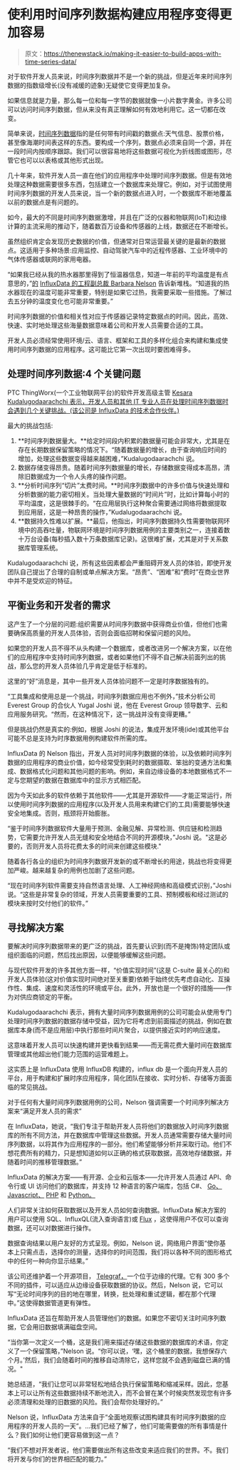 # 使利用时间序列数据构建应用程序变得更加容易

> 原文：<https://thenewstack.io/making-it-easier-to-build-apps-with-time-series-data/>

对于软件开发人员来说，时间序列数据并不是一个新的挑战，但是近年来时间序列数据的指数级增长(没有减缓的迹象)无疑使它变得更加复杂。

如果信息就是力量，那么每一位和每一字节的数据就像一小片数字黄金。许多公司可以访问时间序列数据，但从来没有真正理解如何有效地利用它。这一切都在改变。

简单来说，[时间序列数据](https://thenewstack.io/obtaining-and-storing-time-series-data-with-python/)指的是任何带有时间戳的数据点:天气信息、股票价格，甚至像海潮时间表这样的东西。要构成一个序列，数据点必须来自同一个源，并在一段时间内按顺序跟踪。我们可以很容易地将这些数据可视化为折线图或图形，尽管它也可以以表格或其他形式出现。

几十年来，软件开发人员一直在他们的应用程序中处理时间序列数据。但是有效地处理这种数据需要很多东西，包括建立一个数据库来处理它。例如，对于试图使用时间序列数据的开发人员来说，当一个新的数据点进入时，一个数据库不断地覆盖以前的数据点是有问题的。

如今，最大的不同是时间序列数据激增，并且在广泛的仪器和物联网(IoT)和边缘计算的主流采用的推动下，随着数百万设备和传感器的上线，数据还在不断增长。

虽然组织肯定会发现历史数据的价值，但通常对日常运营最关键的是最新的数据点。这适用于多种场景:应用监控、自动驾驶汽车中的近程传感器、工业环境中的气体传感器或联网的家用电器。

“如果我已经从我的热水器那里得到了恒温器信息，知道一年前的平均温度是有点意思的，”[的](https://www.linkedin.com/in/barbaranelson2000/) [InfluxData 的工程副总裁 Barbara Nelson](https://www.influxdata.com/?utm_content=inline-mention) 告诉新堆栈。“知道我的热水器现在的温度可能非常重要，特别是如果它过热，我需要采取一些措施。了解过去五分钟的温度变化也可能非常重要。”

时间序列数据的价值和相关性对应于传感器记录特定数据点的时间。因此，高效、快速、实时地处理这些海量数据意味着公司和开发人员需要合适的工具。

开发人员必须经常使用环境/云、语言、框架和工具的多样化组合来构建和集成使用时间序列数据的应用程序。这可能比它第一次出现时要困难得多。

## 处理时间序列数据:4 个关键问题

PTC ThingWorx(一个工业物联网平台)的软件开发高级主管 [Kesara Kudalugodaarachchi 表示，开发人员和其他 IT 专业人员在处理时间序列数据时会遇到几个关键挑战。(该公司是 InfluxData 的技术合作伙伴。)](https://www.linkedin.com/in/kesarak/)

最大的挑战包括:

1.  **时间序列数据量大。**给定时间段内积累的数据量可能会非常大，尤其是在存在长期数据保留策略的情况下。“随着数据量的增长，由于查询响应时间的增加，处理这些数据变得越来越困难，”Kudalugodaarachchi 说。
2.  数据存储变得昂贵。随着时间序列数据量的增长，存储数据变得成本高昂，清除旧数据成为一个令人头疼的操作问题。
3.  **分析时间序列“切片”太费时间。**时间序列数据中的许多价值与快速处理和分析数据的能力密切相关。当处理大量数据的“时间片”时，比如计算每小时的平均温度，这是很棘手的。“在应用层执行这种聚合需要通过网络将数据提取到应用层，这是一种昂贵的操作，”Kudalugodaarachchi 说。
4.  **数据持久性难以扩展。**最后，他指出，时间序列数据持久性需要物联网环境中的高吞吐量，物联网环境是时间序列数据用例的主要类别之一，连接着数十万台设备(每秒插入数十万条数据库记录)。这很难扩展，尤其是对于关系数据库管理系统。

Kudalugodaarachchi 说，所有这些因素都会严重阻碍开发人员的体验，即使开发团队自己提出了合理的自制或单点解决方案。“昂贵”、“困难”和“费时”在商业世界中并不是受欢迎的特征。

## 平衡业务和开发者的需求

这产生了一个分层的问题:组织需要从时间序列数据中获得商业价值，但他们也需要确保高质量的开发人员体验，否则会面临招聘和保留问题的风险。

如果您的开发人员不得不从头构建一个数据库，或者改进另一个解决方案，以在他们的应用程序中支持时间序列数据，或者如果他们不得不自己解决前面列出的挑战，那么您的开发人员体验几乎肯定是低于标准的。

这里的“好”消息是，其中一些开发人员体验问题不一定是时序数据独有的。

“工具集成和使用总是一个挑战，时间序列数据应用也不例外，”技术分析公司 Everest Group 的合伙人 Yugal Joshi 说，他在 Everest Group 领导数字、云和应用服务研究。“然而，在这种情况下，这一挑战并没有变得更糟。”

但是挑战仍然是真实的:例如，根据 Joshi 的说法，集成开发环境(ide)或其他平台可能不总是支持为时序数据用例构建软件所需的库。

InfluxData 的 Nelson 指出，开发人员对时间序列数据的体验，以及依赖时间序列数据的应用程序的商业价值，如今经常受到耗时的数据摄取、笨拙的变通方法和集成、数据格式化问题和其他问题的影响。例如，来自边缘设备的本地数据格式不一定与您期望的数据在数据库中的显示方式相匹配。

因为今天如此多的软件依赖于其他软件——尤其是开源软件——才能正常运行，所以使用时间序列数据的应用程序(以及开发人员用来构建它们的工具)需要能够快速安全地集成。否则，瓶颈将开始膨胀。

“鉴于时间序列数据软件大量用于预测、金融见解、异常检测、供应链和检测趋势，它需要允许开发人员无缝和安全地结合不同的开源模块，”Joshi 说。"这是必要的，否则开发人员将花费太多的时间来创建这些模块."

随着各行各业的组织为时间序列数据开发新的或不断增长的用途，挑战也将变得更加严峻。越来越复杂的用例也加剧了这些问题。

“现在时间序列软件需要支持自然语言处理、人工神经网络和高级模式识别，”Joshi 说。“这些是非常复杂的领域，开发人员需要重要的工具、预制模板和经过测试的模块来按时交付他们的软件。”

## 寻找解决方案

要解决时间序列数据带来的更广泛的挑战，首先要认识到(而不是掩饰)特定团队或组织面临的问题，然后找出原因，以便能够缓解这些问题。

与现代软件开发的许多其他方面一样，“价值实现时间”(这是 C-suite 最关心的)和开发人员体验(这对价值实现时间绝对至关重要)依赖于始终优先考虑自动化、互操作性、集成、速度和灵活性的环境或平台。此外，开放也是一个很好的措施——作为对供应商锁定的平衡。

Kudalugodaarachchi 表示，拥有大量时间序列数据用例的公司可能会从使用专门处理时间序列数据的数据存储中受益，因为它将考虑到前面描述的挑战，例如在数据库本身(而不是应用层)中执行那些时间片聚合，以提供接近实时的响应速度。

这意味着开发人员可以快速构建并更快看到结果——而无需花费大量时间在数据库管理或其他超出他们能力范围的运营难题上。

这实质上是 InfluxData 使用 InfluxDB 构建的，influx db 是一个面向开发人员的平台，用于构建和扩展时序应用程序，简化团队在接收、实时分析、存储等方面面临的常见挑战。

对于任何有大量时间序列数据用例的公司，Nelson 强调需要一个时间序列解决方案来“满足开发人员的需求”

在 InfluxData，她说，“我们专注于帮助开发人员将他们的数据放入时间序列数据库的所有不同方法，并在数据库中管理这些数据。开发人员通常需要存储大量时间序列数据，以将其作为应用程序的一部分。他们希望能够分析并采取行动。他们不想花费所有的精力，只是想知道如何以正确的格式获取数据，高效地存储数据，并随着时间的推移管理数据。”

InfluxData 的解决方案——有开源、企业和云版本——允许开发人员通过 API、命令行或 UI 访问他们的数据库，并支持 12 种语言的客户端库，包括 C#、 [Go、](https://thenewstack.io/what-made-golang-so-popular-the-languages-creators-look-back/) [Javascript、](https://thenewstack.io/javascript-developers-on-what-matters-and-whats-next/) [PHP](https://thenewstack.io/php-has-survived-for-26-years-because-it-keeps-evolving/) 和 [Python。](https://thenewstack.io/an-introduction-to-python-for-non-programmers/)

人们非常关注如何获取数据以及开发人员如何查询数据。InfluxData 解决方案的用户可以使用 SQL、InfluxQL(流入查询语言)或 [Flux](https://thenewstack.io/how-influxdb-and-flux-gather-meaningful-insights-from-time-series-data/) ，这使得用户不仅可以查询数据，还可以对数据进行操作。

数据查询结果以用户友好的方式呈现。例如，Nelson 说，网络用户界面“使你基本上只需点击，选择你的测量，选择你的时间范围，我们将以各种不同的图形格式中的任何一种向你显示结果。”

该公司还维护着一个开源项目， [Telegraf，](https://docs.influxdata.com/telegraf/v1.22/)一个位于边缘的代理。它有 300 多个不同的插件，可以适应从边缘设备获取数据的协议。然后，Nelson 说，它可以写“无论时间序列的目的地在哪里，转换，批处理和重试逻辑，都在那个代理中。”这使得数据管道更有弹性。

InfluxData 还旨在帮助开发人员管理他们的数据。如果您不密切关注时间序列数据，它会用旧数据填满磁盘空间。

“当你第一次定义一个桶，这是我们用来描述存储这些数据的数据库的术语，你定义了一个保留策略，”Nelson 说。“你可以说，‘嘿，这个桶里的数据，我想保存六个月。’然后，我们会随着时间的推移自动清除它，这样您就不会遇到磁盘已满的情况。"

她总结道，“我们让您可以非常轻松地结合执行保留策略和缩减采样。因此，您基本上可以让所有这些数据持续不断地流入，而不会冒在某个时候突然发现您有许多必须清理和处理的旧数据的风险。我们会帮你处理好的。”

Nelson 说，InfluxData 方法来自于“全面地观察试图构建具有时间序列数据的应用程序的开发人员的一天”。…我们已经了解了，他们可能需要做的所有事情是什么？我们如何让他们更容易做到这一点？

“我们不想对开发者说，他们需要做出所有这些改变来适应我们的世界。不。我们将开发与你们的世界相匹配的能力。”

<svg xmlns:xlink="http://www.w3.org/1999/xlink" viewBox="0 0 68 31" version="1.1"><title>Group</title> <desc>Created with Sketch.</desc></svg>